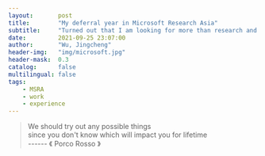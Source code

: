 ```yaml
---
layout:       post
title:        "My deferral year in Microsoft Research Asia"
subtitle:     "Turned out that I am looking for more than research and algorithms"
date:         2021-09-25 23:07:00
author:       "Wu, Jingcheng"
header-img:   "img/microsoft.jpg"
header-mask:  0.3
catalog:      false
multilingual: false
tags:
    - MSRA
    - work
    - experience
---
```


> We should try out any possible things
> <br/>
> since you don't know which will impact you for lifetime
> <br/>
>                     ------ 《 Porco Rosso 》